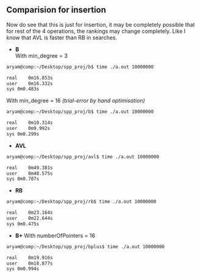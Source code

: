 ## Comparision for insertion
Now do see that this is just for insertion, it may be completely possible that for rest of the 4 operations, the rankings may change completely. Like I know that AVL is faster than RB in searches.<br/>

* **B**<br/>
With min_degree = 3
```bash
aryam@comp:~/Desktop/spp_proj/b$ time ./a.out 10000000

real	0m16.853s
user	0m16.332s
sys	0m0.483s
```
With min_degree = 16 *(trial-error by hand optimisation)*
```bash
aryam@comp:~/Desktop/spp_proj/b$ time ./a.out 10000000

real	0m10.314s
user	0m9.992s
sys	0m0.299s
```

* **AVL**
```bash
aryam@comp:~/Desktop/spp_proj/avl$ time ./a.out 10000000

real	0m49.381s
user	0m48.575s
sys	0m0.707s
```

* **RB**
```bash
aryam@comp:~/Desktop/spp_proj/rb$ time ./a.out 10000000

real	0m23.164s
user	0m22.644s
sys	0m0.475s
```

* **B+**
With numberOfPointers = 16
```bash
aryam@comp:~/Desktop/spp_proj/bplus$ time ./a.out 10000000

real	0m19.916s
user	0m18.877s
sys	0m0.994s
```
